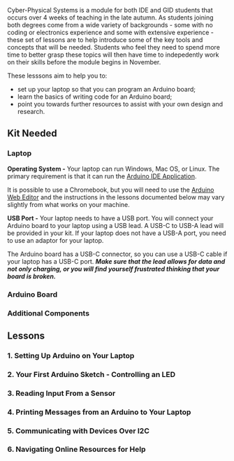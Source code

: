 Cyber-Physical Systems is a module for both IDE and GID students that occurs over 4 weeks of teaching in the late autumn. As students joining both degrees come from a wide variety of backgrounds - some with no coding or electronics experience and some with extensive experience - these set of lessons are to help introduce some of the key tools and concepts that will be needed. Students who feel they need to spend more time to better grasp these topics will then have time to indepedently work on their skills before the module begins in November.

These lesssons aim to help you to: 
* set up your laptop so that you can program an Arduino board;
* learn the basics of writing code for an Arduino board;
* point you towards further resources to assist with your own design and research.

## Kit Needed
### Laptop
**Operating System -** Your laptop can run Windows, Mac OS, or Linux. The primary requirement is that it can run the [Arduino IDE Application](https://www.arduino.cc/en/software).

It is possible to use a Chromebook, but you will need to use the [Arduino Web Editor](https://create.arduino.cc/editor/) and the instructions in the lessons documented below may vary slightly from what works on your machine.

**USB Port -** Your laptop needs to have a USB port. You will connect your Arduino board to your laptop using a USB lead. A USB-C to USB-A lead will be provided in your kit. If your laptop does not have a USB-A port, you need to use an adaptor for your laptop.

The Arduino board has a USB-C connector, so you can use a USB-C cable if your laptop has a USB-C port. **_Make sure that the lead allows for data and not only charging, or you will find yourself frustrated thinking that your board is broken._**


### Arduino Board

### Additional Components



## Lessons

### 1. Setting Up Arduino on Your Laptop

### 2. Your First Arduino Sketch - Controlling an LED

### 3. Reading Input From a Sensor

### 4. Printing Messages from an Arduino to Your Laptop

### 5. Communicating with Devices Over I2C

### 6. Navigating Online Resources for Help
